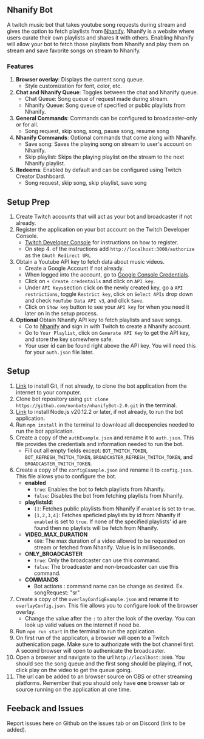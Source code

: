 ## Nhanify Bot

A twitch music bot that takes youtube song requests during stream and gives the option to fetch playlists from [Nhanify](www.nhanify.com). Nhanify is a website where users curate their own playlists and shares it with others. Enabling Nhanify will allow your bot to fetch those playlists from Nhanify and play them on stream and save favorite songs on stream to Nhanify.

### Features

1. **Browser overlay**: Displays the current song queue.
   - Style customization for font, color, etc.
2. **Chat and Nhanify Queue**: Toggles between the chat and Nhanify queue.
   - Chat Queue: Song queue of request made during stream.
   - Nhanify Queue: Song queue of specified or public playlists from Nhanify.
3. **General Commands**: Commands can be configured to broadcaster-only or for all.
   - Song request, skip song, song, pause song, resume song
4. **Nhanify Commands**: Optional commands that come along with Nhanify.
   - Save song: Saves the playing song on stream to user's account on Nhanify.
   - Skip playlist: Skips the playing playlist on the stream to the next Nhanify playlist.
5. **Redeems**: Enabled by default and can be configured using Twitch Creator Dashboard.
   - Song request, skip song, skip playlist, save song

## Setup Prep

1. Create Twitch accounts that will act as your bot and broadcaster if not already.
1. Register the application on your bot account on the Twitch Developer Console.
   - [Twitch Developer Console](https://dev.twitch.tv/docs/authentication/register-app/) for instructions on how to register.
   - On step 4. of the instructions add `http://localhost:3000/authorize` as the `OAuth Redirect URL`
1. Obtain a Youtube API key to fetch data about music videos.
   - Create a Google Account if not already.
   - When logged into the account, go to [Google Console Credentials](https://console.cloud.google.com/apis/credentials).
   - Click on `+ Create credentails` and click on `API key`.
   - Under `API Keys`section click on the newly created key, go a `API restrictions`, toggle `Restrict key`, click on `Select APIs` drop down and check `YouTube Data API v3`, and click `Save`.
   - Click on `Show key` button to see your `API key` for when you need it later on in the setup process.
1. **Optional** Obtain Nhanify API key to fetch playlists and save songs.
   - Co to [Nhanify](https://www.nhanify.com/signin) and sign in with Twitch to create a Nhanify account.
   - Go to `Your Playlist`, click on `Generate API Key` to get the API key, and store the key somewhere safe.
   - Your user id can be found right above the API key. You will need this for your `auth.json` file later.

## Setup

1. [Link](https://git-scm.com/downloads) to install Git, if not already, to clone the bot application from the internet to your computer.
1. Clone bot repository using `git clone https://github.com/nonbots/nhanifyBot-2.0.git` in the terminal.
1. [Link](https://nodejs.org/en/download) to install Node.js v20.12.2 or later, if not already, to run the bot application.
1. Run `npm install` in the terminal to download all decepencies needed to run the bot application.
1. Create a copy of the `authExample.json` and rename it to `auth.json`. This file provides the credentials and information needed to run the bot.
   - Fill out all empty fields except: `BOT_TWITCH_TOKEN`, `BOT_REFRESH_TWITCH_TOKEN`, `BROADCASTER_REFRESH_TWITCH_TOKEN`, and `BROADCASTER_TWITCH_TOKEN`.
1. Create a copy of the `configExample.json` and rename it to `config.json`. This file allows you to configure the bot.
   - **enabled**
     - `true`: Enables the bot to fetch playlists from Nhanify.
     - `false`: Disables the bot from fetching playlists from Nhanify.
   - **playlistsId**:
     - `[]`: Fetches public playlists from Nhanify if `enabled` is set to `true`.
     - `[1,2,3,4]`: Fetches speficied playlists by id from Nhanify if `enabled` is set to `true`. If none of the specified playlists' id are found then no playlists will be fetch from Nhanify.
   - **VIDEO_MAX_DURATION**
     - `600`: The max duration of a video allowed to be requested on stream or fetched from Nhanify. Value is in milliseconds.
   - **ONLY_BROADCASTER**
     - `true`: Only the broadcaster can use this command.
     - `false`: The broadcaster and non-broadcaster can use this command.
   - **COMMANDS**
     - Bot actions : command name can be change as desired. Ex. songRequest: "sr"
1. Create a copy of the `overlayConfigExample.json` and rename it to `overlayConfig.json`. This file allows you to configure look of the browser overlay.
   - Change the value after the `:` to alter the look of the overlay. You can look up valid values on the internet if need be.
1. Run `npm run start` in the terminal to run the application.
1. On first run of the applicaton, a browser will open to a Twitch authenication page. Make sure to authorizate with the bot channel first. A second browser will open to authenicate the broadcaster.
1. Open a browser and navigate to the url `http://localhost:3000`. You should see the song queue and the first song should be playing, if not, click play on the video to get the queue going.
1. The url can be added to an browser source on OBS or other streaming platforms. Remember that you should only have **one** browser tab or source running on the application at one time.

## Feeback and Issues

Report issues here on Github on the issues tab or on Discord (link to be added).
